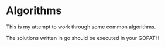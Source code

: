 # Algorithms
This is my attempt to work through some common algorithms.

The solutions written in go should be executed in your GOPATH


